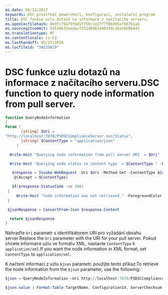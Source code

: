 ```yaml
---
ms.date: 06/12/2017
keywords: DSC prostředí powershell, konfiguraci, instalační program
title: DSC funkce uzlu dotazů na informace z načítacího serveru.
ms.openlocfilehash: 069fc79a79fbd5f75bcce27f7f0bd95af0d7b1ad
ms.sourcegitcommit: 54534635eedacf531d8d6344019dc16a50b8b441
ms.translationtype: MT
ms.contentlocale: cs-CZ
ms.lasthandoff: 05/17/2018
ms.locfileid: "34225619"
---
```

# <a name="dsc-function-to-query-node-information-from-pull-server"></a><span data-ttu-id="e7508-103">DSC funkce uzlu dotazů na informace z načítacího serveru.</span><span class="sxs-lookup"><span data-stu-id="e7508-103">DSC function to query node information from pull server.</span></span>

```powershell
function QueryNodeInformation
{
Param (
       [string] $Uri =
"http://localhost:7070/PSDSCComplianceServer.svc/Status",
       [string] $ContentType = "application/json"
     )

  Write-Host "Querying node information from pull server URI  = $Uri" -ForegroundColor Green

  Write-Host "Querying node status in content type  = $ContentType " -ForegroundColor Green

   $response = Invoke-WebRequest -Uri $Uri -Method Get -ContentType $ContentType -UseDefaultCredentials -Headers
    @{Accept = $ContentType}

   if($response.StatusCode -ne 200)
 {
     Write-Host "node information was not retrieved." -ForegroundColor Red
 }

 $jsonResponse = ConvertFrom-Json $response.Content

  return $jsonResponse
}
```

<span data-ttu-id="e7508-104">Nahraďte `Uri` parametr s identifikátorem URI pro vyžádání obsahu server.</span><span class="sxs-lookup"><span data-stu-id="e7508-104">Replace the `Uri` parameter with the URI for your pull server.</span></span> <span data-ttu-id="e7508-105">Pokud chcete informace uzlu ve formátu XML, nastavte `ContentType` k `application/xml`.</span><span class="sxs-lookup"><span data-stu-id="e7508-105">If you want the node information in XML format, set `ContentType` to `application/xml`.</span></span>

<span data-ttu-id="e7508-106">K načtení informací z uzlu `$json` parametr, použijte tento příkaz:</span><span class="sxs-lookup"><span data-stu-id="e7508-106">To retrieve the node information from the `$json` parameter, use the following:</span></span>

```powershell
$json = QueryNodeInformation –Uri http://localhost:7070/PSDSCComplianceServer.svc/Status

$json.value | Format-Table TargetName, ConfigurationId, ServerChecksum, NodeCompliant, LastComplianceTime, StatusCode
```